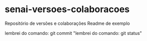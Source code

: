 ﻿# senai-versoes-colaboracoes
Repositório de versões e colaborações
Readme de exemplo

lembrei do comando: git commit
"lembrei do comando: git status"

